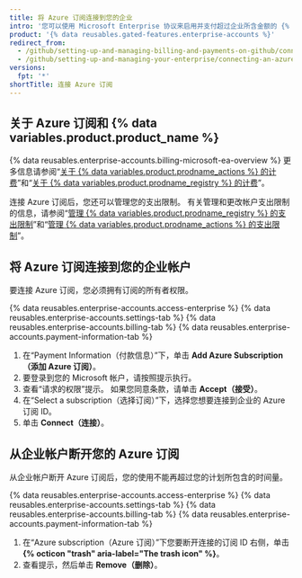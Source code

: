 ```yaml
---
title: 将 Azure 订阅连接到您的企业
intro: '您可以使用 Microsoft Enterprise 协议来启用并支付超过企业所含金额的 {% data variables.product.prodname_actions %} 和 {% data variables.product.prodname_registry %} 的使用。'
product: '{% data reusables.gated-features.enterprise-accounts %}'
redirect_from:
  - /github/setting-up-and-managing-billing-and-payments-on-github/connecting-an-azure-subscription-to-your-enterprise
  - /github/setting-up-and-managing-your-enterprise/connecting-an-azure-subscription-to-your-enterprise
versions:
  fpt: '*'
shortTitle: 连接 Azure 订阅
---
```


## 关于 Azure 订阅和 {% data variables.product.product_name %}

{% data reusables.enterprise-accounts.billing-microsoft-ea-overview %} 更多信息请参阅“[关于 {% data variables.product.prodname_actions %} 的计费](/billing/managing-billing-for-github-actions/about-billing-for-github-actions)”和“[关于 {% data variables.product.prodname_registry %} 的计费](/billing/managing-billing-for-github-packages/about-billing-for-github-packages)”。

连接 Azure 订阅后，您还可以管理您的支出限制。 有关管理和更改帐户支出限制的信息，请参阅“[管理 {% data variables.product.prodname_registry %} 的支出限制](/billing/managing-billing-for-github-packages/managing-your-spending-limit-for-github-packages)”和“[管理 {% data variables.product.prodname_actions %} 的支出限制](/billing/managing-billing-for-github-actions/managing-your-spending-limit-for-github-actions)”。

## 将 Azure 订阅连接到您的企业帐户

要连接 Azure 订阅，您必须拥有订阅的所有者权限。

{% data reusables.enterprise-accounts.access-enterprise %}
{% data reusables.enterprise-accounts.settings-tab %}
{% data reusables.enterprise-accounts.billing-tab %}
{% data reusables.enterprise-accounts.payment-information-tab %}
1. 在“Payment Information（付款信息）”下，单击 **Add Azure Subscription（添加 Azure 订阅）**。
1. 要登录到您的 Microsoft 帐户，请按照提示执行。
1. 查看“请求的权限”提示。 如果您同意条款，请单击 **Accept（接受）**。
1. 在“Select a subscription（选择订阅）”下，选择您想要连接到企业的 Azure 订阅 ID。
1. 单击 **Connect（连接）**。

## 从企业帐户断开您的 Azure 订阅

从企业帐户断开 Azure 订阅后，您的使用不能再超过您的计划所包含的时间量。

{% data reusables.enterprise-accounts.access-enterprise %}
{% data reusables.enterprise-accounts.settings-tab %}
{% data reusables.enterprise-accounts.billing-tab %}
{% data reusables.enterprise-accounts.payment-information-tab %}
1. 在“Azure subscription（Azure 订阅）”下您要断开连接的订阅 ID 右侧，单击 **{% octicon "trash" aria-label="The trash icon" %}**。
1. 查看提示，然后单击 **Remove（删除）**。
